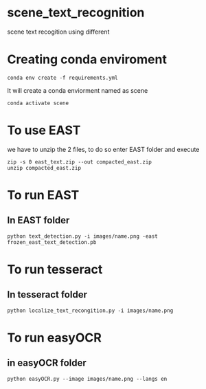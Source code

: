 # scene_text_recognition
scene text recogition using different 

# Creating conda enviroment
~~~
conda env create -f requirements.yml
~~~
It will create a conda enviorment named as scene  
~~~
conda activate scene
~~~

# To use EAST
we have to unzip the 2 files, to do so enter EAST folder and execute  
~~~
zip -s 0 east_text.zip --out compacted_east.zip  
unzip compacted_east.zip
~~~
# To run EAST 
## In EAST folder  
~~~
python text_detection.py -i images/name.png -east frozen_east_text_detection.pb 
~~~
# To run tesseract
## In tesseract folder  
~~~
python localize_text_recongition.py -i images/name.png
~~~

# To run easyOCR
## in easyOCR folder
~~~
python easyOCR.py --image images/name.png --langs en
~~~
